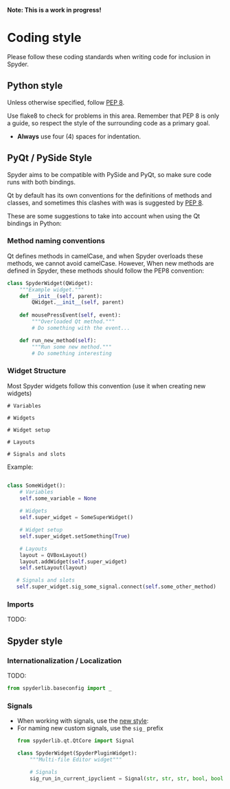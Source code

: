 **Note: This is a work in progress!**

# Coding style

Please follow these coding standards when writing code for inclusion in Spyder.

## Python style

Unless otherwise specified, follow [PEP 8](https://www.python.org/dev/peps/pep-0008/).

Use flake8 to check for problems in this area. Remember that PEP 8 is only a guide, so respect the style of the surrounding code as a primary goal.

* **Always** use four (4) spaces for indentation.

## PyQt / PySide Style
Spyder aims to be compatible with PySide and PyQt, so make sure code runs with both bindings.

Qt by default has its own conventions for the definitions of methods and classes, and sometimes this clashes with was is suggested by [PEP 8](https://www.python.org/dev/peps/pep-0008/). 

These are some suggestions to take into account when using the Qt bindings in Python:

### Method naming conventions
Qt defines methods in camelCase, and when Spyder overloads these methods, we cannot avoid camelCase. However, When new methods are defined in Spyder, these methods should follow the PEP8 convention:

```python
class SpyderWidget(QWidget):
    """Example widget."""
    def __init__(self, parent):
        QWidget.__init__(self, parent)
   
    def mousePressEvent(self, event):
        """Overloaded Qt method."""
        # Do something with the event...

    def run_new_method(self):
        """Run some new method."""
        # Do something interesting
```

### Widget Structure
Most Spyder widgets follow this convention (use it when creating new widgets)


```
# Variables

# Widgets

# Widget setup

# Layouts

# Signals and slots
```
Example:

```python

class SomeWidget():
    # Variables
    self.some_variable = None
  
    # Widgets
    self.super_widget = SomeSuperWidget()

    # Widget setup
    self.super_widget.setSomething(True)

    # Layouts
    layout = QVBoxLayout()
    layout.addWidget(self.super_widget)
    self.setLayout(layout)

   # Signals and slots
   self.super_widget.sig_some_signal.connect(self.some_other_method)
```

### Imports
TODO:

## Spyder style

### Internationalization / Localization
TODO:

```python
from spyderlib.baseconfig import _

```


### Signals
- When working with signals, use the [new style](http://pyqt.sourceforge.net/Docs/PyQt4/new_style_signals_slots.html):
- For naming new custom signals, use the `sig_` prefix
    ```python
    from spyderlib.qt.QtCore import Signal
    
    class SpyderWidget(SpyderPluginWidget):
        """Multi-file Editor widget"""    

        # Signals
        sig_run_in_current_ipyclient = Signal(str, str, str, bool, bool)
    
    ```